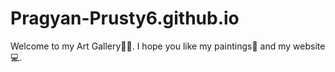 # Pragyan-Prusty6.github.io

 Welcome to my Art Gallery🙂🌻. I hope you like my paintings🎨 and my website 💻. 
